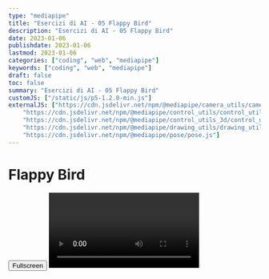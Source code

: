 ```yaml
---
type: "mediapipe"
title: "Esercizi di AI - 05 Flappy Bird"
description: "Esercizi di AI - 05 Flappy Bird"
date: 2023-01-06
publishdate: 2023-01-06
lastmod: 2023-01-06
categories: ["coding", "web", "mediapipe"]
keywords: ["coding", "web", "mediapipe"]
draft: false
toc: false
summary: "Esercizi di AI - 05 Flappy Bird"
customJS: ["/static/js/p5-1.2.0-min.js"]
externalJS: ["https://cdn.jsdelivr.net/npm/@mediapipe/camera_utils/camera_utils.js", 
    "https://cdn.jsdelivr.net/npm/@mediapipe/control_utils/control_utils.js",
    "https://cdn.jsdelivr.net/npm/@mediapipe/control_utils_3d/control_utils_3d.js",
    "https://cdn.jsdelivr.net/npm/@mediapipe/drawing_utils/drawing_utils.js",
    "https://cdn.jsdelivr.net/npm/@mediapipe/pose/pose.js"]
---
```


# Flappy Bird

<!-- markdownlint-disable MD033 -->

<div class="container">
    <div id="flappyBird"></div>
    <button id="fullscreen">Fullscreen</button>
    <video class="input_video"></video>
</div>

<script>

    let canvas = null;
    let videoElement;
    let camera;
    let pose;
    let results;

    function onResults(risultati) {
        results = risultati;
        console.info("risultati letti");
    }

    function setup() {
        console.info("setup canvas");

        let canvasNode = document.querySelector('#flappyBird');
        let cw = canvasNode.parentNode.clientWidth;
        canvas = createCanvas(640, 480).parent('flappyBird');
        canvas.class('output_canvas');
        background("black");

        console.info("setup hands model");
        const videoElement = document.getElementsByClassName('input_video')[0];

        const pose = new Pose({locateFile: (file) => {
            return `https://cdn.jsdelivr.net/npm/@mediapipe/pose/${file}`;
        }});
        pose.setOptions({
            modelComplexity: 1,
            smoothLandmarks: true,
            enableSegmentation: true,
            smoothSegmentation: true,
            minDetectionConfidence: 0.5,
            minTrackingConfidence: 0.5
        });
        pose.onResults(onResults);

        console.info("setup camera")
        const camera = new Camera(videoElement, {
            onFrame: async () => {
                await pose.send({image: videoElement});
            },
            width: 1280,
            height: 720
        });

        camera.start();
        console.info("end setup")
    }

    let circleY = 25;
    let rectX1 = 50;
    let rectX2 = 250;
    let rectX3 = 450;
    let rectY1 = 300;
    let rectY2 = 200;
    let rectY3 = 100;

    let leftAndRightUpStep1 = false;
    let leftAndRightUpStep2 = false;
    let leftArmY = 0;
    let rightArmY = 0;

    function draw() {
        fill("white");
        strokeWeight(1);
        let poseData = [];
        if (results === undefined || results.poseLandmarks === undefined ||
                results.poseLandmarks.length === undefined || results.poseLandmarks.length == 0) {
            background("black");
            text("VUOTO", 30, 30);
            poseData = undefined;
        } else {
            poseData = results.poseLandmarks;
            background("green");
            text("PIENO", 30, 30);

            text("braccia SU: " + leftAndRightUpStep1, 30, 50);
            text("braccia GIU: " + leftAndRightUpStep2, 30, 70);
        }

        if (poseData !== undefined) {
            console.info(poseData[0].x * 640 + " - " + poseData[0].y * 480, 60, 60);

            strokeWeight(5);
            stroke("white");
            for (let i=0; i<poseData.length; i++) {
                point(poseData[i].x * 640, poseData[i].y * 480);
            }

            fill('blue');
            circle(40, circleY, 50);

            fill('green');
            rect(rectX1, rectY1, 20, width - rectY1);
            rect(rectX2, rectY2, 20, width - rectY2);
            rect(rectX3, rectY3, 20, width - rectY3);

            leftHandY = poseData[19].y * 480;
            rightHandY = poseData[20].y * 480;

            // braccia su
            if (leftAndRightUpStep1 === false && leftHandY < 100 && rightHandY < 100 ) {
                leftAndRightUpStep1 = true;
            }

            // braccia giu
            if (leftAndRightUpStep2 === false && leftAndRightUpStep1 === true && leftHandY > 400 && rightHandY > 400 ) {
                leftAndRightUpStep2 = true;
            }

            // flap
            if (leftAndRightUpStep1 === true && leftAndRightUpStep2 === true && leftAndRightUpStep1 === true && leftAndRightUpStep2 === true) {
                circleY = circleY - 60;
                leftAndRightUpStep1 = false;
                leftAndRightUpStep2 = false;
            }

            circleY ++;

            rectX1 = rectX1 > 0 ? rectX1-1 : width;
            rectX2 = rectX2 > 0 ? rectX2-1 : width;
            rectX3 = rectX3 > 0 ? rectX3-1 : width;
        }

    }

    const fullscreenBtn = document.querySelector("#fullscreen");

    fullscreenBtn.addEventListener('click', function(event) {
      if (!document.fullscreenElement) {
        let canvasNode = document.querySelector('#defaultCanvas0');
        canvasNode.requestFullscreen();
      } else if (document.exitFullscreen) {
        document.exitFullscreen();
      }
    });

</script>

<!-- markdownlint-enable MD033 -->
